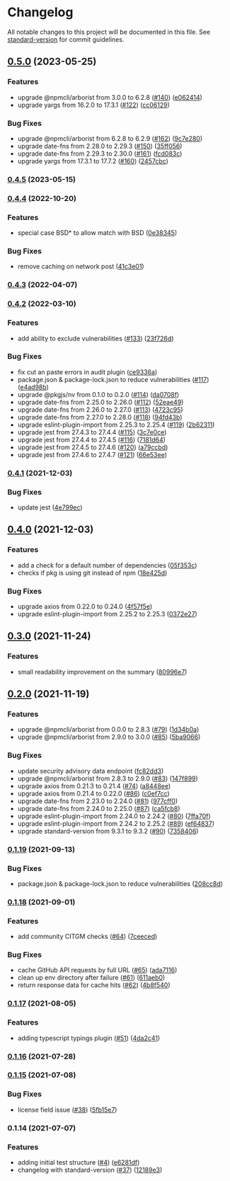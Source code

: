 # Changelog

All notable changes to this project will be documented in this file. See [standard-version](https://github.com/conventional-changelog/standard-version) for commit guidelines.

## [0.5.0](https://www.github.com/nodeshift/npcheck/compare/v0.4.5...v0.5.0) (2023-05-25)


### Features

* upgrade @npmcli/arborist from 3.0.0 to 6.2.8 ([#140](https://www.github.com/nodeshift/npcheck/issues/140)) ([e062414](https://www.github.com/nodeshift/npcheck/commit/e06241441b32147a41a2f8656bb1b31463ad4d5d))
* upgrade yargs from 16.2.0 to 17.3.1 ([#122](https://www.github.com/nodeshift/npcheck/issues/122)) ([cc06129](https://www.github.com/nodeshift/npcheck/commit/cc06129dd7b3e7adacfb3e70a5cd4c4b7e9b5bd1))


### Bug Fixes

* upgrade @npmcli/arborist from 6.2.8 to 6.2.9 ([#162](https://www.github.com/nodeshift/npcheck/issues/162)) ([9c7e280](https://www.github.com/nodeshift/npcheck/commit/9c7e2805e4198fb51b4b87a9048afa8b41448dd3))
* upgrade date-fns from 2.28.0 to 2.29.3 ([#150](https://www.github.com/nodeshift/npcheck/issues/150)) ([35ff056](https://www.github.com/nodeshift/npcheck/commit/35ff05662edae0301028ac1f6abc13596bec69f4))
* upgrade date-fns from 2.29.3 to 2.30.0 ([#161](https://www.github.com/nodeshift/npcheck/issues/161)) ([fcd083c](https://www.github.com/nodeshift/npcheck/commit/fcd083ccb16e3ab367c8e2c9019f4d1a23c44316))
* upgrade yargs from 17.3.1 to 17.7.2 ([#160](https://www.github.com/nodeshift/npcheck/issues/160)) ([2457cbc](https://www.github.com/nodeshift/npcheck/commit/2457cbc498ca673d5bd24d6597c02ebb668698ce))

### [0.4.5](https://github.com/nodeshift/npcheck/compare/v0.4.4...v0.4.5) (2023-05-15)

### [0.4.4](https://github.com/nodeshift/npcheck/compare/v0.4.3...v0.4.4) (2022-10-20)


### Features

* special case BSD* to allow match with BSD ([0e38345](https://github.com/nodeshift/npcheck/commit/0e38345260335973fc070249b76336a79a8b4718))


### Bug Fixes

* remove caching on network post ([41c3e01](https://github.com/nodeshift/npcheck/commit/41c3e018f720e210ee227ffc9a1e88fe16074d92))

### [0.4.3](https://github.com/nodeshift/npcheck/compare/v0.4.2...v0.4.3) (2022-04-07)

### [0.4.2](https://github.com/nodeshift/npcheck/compare/v0.4.1...v0.4.2) (2022-03-10)


### Features

* add ability to exclude vulnerabilities ([#133](https://github.com/nodeshift/npcheck/issues/133)) ([23f726d](https://github.com/nodeshift/npcheck/commit/23f726dd6dc0070c223ee836ce3b0d3fa412a2ed))


### Bug Fixes

* fix cut an paste errors in audit plugin ([ce9336a](https://github.com/nodeshift/npcheck/commit/ce9336a2f9d92df12ff27362cc92cd95d1b8a96a))
* package.json & package-lock.json to reduce vulnerabilities ([#117](https://github.com/nodeshift/npcheck/issues/117)) ([e4ad98b](https://github.com/nodeshift/npcheck/commit/e4ad98b61004421fccbcc480a501dd8bae1a1a83))
* upgrade @pkgjs/nv from 0.1.0 to 0.2.0 ([#114](https://github.com/nodeshift/npcheck/issues/114)) ([da0708f](https://github.com/nodeshift/npcheck/commit/da0708fbd29a4c9822994a9ba042ec6704c4172e))
* upgrade date-fns from 2.25.0 to 2.26.0 ([#112](https://github.com/nodeshift/npcheck/issues/112)) ([52eae49](https://github.com/nodeshift/npcheck/commit/52eae49e2691ca33f7412d0a85d79a928a29d963))
* upgrade date-fns from 2.26.0 to 2.27.0 ([#113](https://github.com/nodeshift/npcheck/issues/113)) ([4723c95](https://github.com/nodeshift/npcheck/commit/4723c95f29b713287ba31e4fd1dc174947347e29))
* upgrade date-fns from 2.27.0 to 2.28.0 ([#118](https://github.com/nodeshift/npcheck/issues/118)) ([94fd43b](https://github.com/nodeshift/npcheck/commit/94fd43bce838aeef639bf8c011a915c69f99e33c))
* upgrade eslint-plugin-import from 2.25.3 to 2.25.4 ([#119](https://github.com/nodeshift/npcheck/issues/119)) ([2b62311](https://github.com/nodeshift/npcheck/commit/2b62311fed798dd1a225fa6c9113b840e2b1eac1))
* upgrade jest from 27.4.3 to 27.4.4 ([#115](https://github.com/nodeshift/npcheck/issues/115)) ([3c7e0ce](https://github.com/nodeshift/npcheck/commit/3c7e0ce8108d6fcf3f15ee06ccc4dd0010b774f3))
* upgrade jest from 27.4.4 to 27.4.5 ([#116](https://github.com/nodeshift/npcheck/issues/116)) ([7181d64](https://github.com/nodeshift/npcheck/commit/7181d64017d98a8ae29d1a9b0289eec3c7b8d73f))
* upgrade jest from 27.4.5 to 27.4.6 ([#120](https://github.com/nodeshift/npcheck/issues/120)) ([a79ccbd](https://github.com/nodeshift/npcheck/commit/a79ccbdba339598cd72fa16c1535a642adf17519))
* upgrade jest from 27.4.6 to 27.4.7 ([#121](https://github.com/nodeshift/npcheck/issues/121)) ([66e53ee](https://github.com/nodeshift/npcheck/commit/66e53ee0d4183a811d309396a0e0fc41f93f8baf))

### [0.4.1](https://www.github.com/nodeshift/npcheck/compare/v0.4.0...v0.4.1) (2021-12-03)


### Bug Fixes

* update jest ([4e799ec](https://www.github.com/nodeshift/npcheck/commit/4e799ec1c096709b277e2e35331141fcefff027e))

## [0.4.0](https://www.github.com/nodeshift/npcheck/compare/v0.3.0...v0.4.0) (2021-12-03)


### Features

* add a check for a default number of dependencies ([05f353c](https://www.github.com/nodeshift/npcheck/commit/05f353c289a73742d9ef88ab71eff3a390e91a35))
* checks if pkg is using git instead of npm ([18e425d](https://www.github.com/nodeshift/npcheck/commit/18e425df4944c2202bd19fd7181ecad22b9bd08f))


### Bug Fixes

* upgrade axios from 0.22.0 to 0.24.0 ([4f57f5e](https://www.github.com/nodeshift/npcheck/commit/4f57f5ea9ff20e94819b8f2999df61c88697446d))
* upgrade eslint-plugin-import from 2.25.2 to 2.25.3 ([0372e27](https://www.github.com/nodeshift/npcheck/commit/0372e277b50859ad360f7745a228b54511e38372))

## [0.3.0](https://www.github.com/nodeshift/npcheck/compare/v0.2.0...v0.3.0) (2021-11-24)


### Features

* small readability improvement on the summary ([80996e7](https://www.github.com/nodeshift/npcheck/commit/80996e7b66f4bfd29308b314f9fe6caf7dcfe3bd))

## [0.2.0](https://www.github.com/nodeshift/npcheck/compare/v0.1.19...v0.2.0) (2021-11-19)


### Features

* upgrade @npmcli/arborist from 0.0.0 to 2.8.3 ([#79](https://www.github.com/nodeshift/npcheck/issues/79)) ([1d34b0a](https://www.github.com/nodeshift/npcheck/commit/1d34b0a80b56a8d7cc6cb6b0426bb53b7a2661a3))
* upgrade @npmcli/arborist from 2.9.0 to 3.0.0 ([#85](https://www.github.com/nodeshift/npcheck/issues/85)) ([5ba9066](https://www.github.com/nodeshift/npcheck/commit/5ba90662f7820a83dca01f51ee85d5b891169a7f))


### Bug Fixes

* update security advisory data endpoint ([fc82dd3](https://www.github.com/nodeshift/npcheck/commit/fc82dd3410db6d27876a28a36186872e666ed143))
* upgrade @npmcli/arborist from 2.8.3 to 2.9.0 ([#83](https://www.github.com/nodeshift/npcheck/issues/83)) ([147f899](https://www.github.com/nodeshift/npcheck/commit/147f899b18e77e03283abe5bbbfab9826d4a8e85))
* upgrade axios from 0.21.3 to 0.21.4 ([#74](https://www.github.com/nodeshift/npcheck/issues/74)) ([a8448ee](https://www.github.com/nodeshift/npcheck/commit/a8448eefd127b88b0f47e84038a3d3037f7f98c1))
* upgrade axios from 0.21.4 to 0.22.0 ([#86](https://www.github.com/nodeshift/npcheck/issues/86)) ([c0ef7cc](https://www.github.com/nodeshift/npcheck/commit/c0ef7cc3eaceea245690f71186e6cf6870bbab96))
* upgrade date-fns from 2.23.0 to 2.24.0 ([#81](https://www.github.com/nodeshift/npcheck/issues/81)) ([977cff0](https://www.github.com/nodeshift/npcheck/commit/977cff0b4cb7096d6e9942e8a7656fd3a421767e))
* upgrade date-fns from 2.24.0 to 2.25.0 ([#87](https://www.github.com/nodeshift/npcheck/issues/87)) ([ca5fcb8](https://www.github.com/nodeshift/npcheck/commit/ca5fcb8436dae2da5a4a9ffe38b016df1450ab0a))
* upgrade eslint-plugin-import from 2.24.0 to 2.24.2 ([#80](https://www.github.com/nodeshift/npcheck/issues/80)) ([7ffa70f](https://www.github.com/nodeshift/npcheck/commit/7ffa70f4136f8ad5a0b0a29a7173e7ac3a25718d))
* upgrade eslint-plugin-import from 2.24.2 to 2.25.2 ([#89](https://www.github.com/nodeshift/npcheck/issues/89)) ([ef64837](https://www.github.com/nodeshift/npcheck/commit/ef648370c5b6396e6d4b6af3087f0c4eca0ba8ce))
* upgrade standard-version from 9.3.1 to 9.3.2 ([#90](https://www.github.com/nodeshift/npcheck/issues/90)) ([7358406](https://www.github.com/nodeshift/npcheck/commit/7358406bbe5d8cedab043d8115e71d1c3d9b4b33))

### [0.1.19](https://github.com/nodeshift/npcheck/compare/v0.1.18...v0.1.19) (2021-09-13)


### Bug Fixes

* package.json & package-lock.json to reduce vulnerabilities ([208cc8d](https://github.com/nodeshift/npcheck/commit/208cc8d15b7776736f1a7a8d7a257a9fe5ceefba))

### [0.1.18](https://github.com/nodeshift/npcheck/compare/v0.1.17...v0.1.18) (2021-09-01)


### Features

* add community CITGM checks ([#64](https://github.com/nodeshift/npcheck/issues/64)) ([7ceeced](https://github.com/nodeshift/npcheck/commit/7ceeced4549ab2bc8bb455b52bea21b2ece7f436))


### Bug Fixes

* cache GitHub API requests by full URL ([#65](https://github.com/nodeshift/npcheck/issues/65)) ([ada7116](https://github.com/nodeshift/npcheck/commit/ada71160a746a0e0e541346931de6a73c4d7ee95))
* clean up env directory after failure ([#61](https://github.com/nodeshift/npcheck/issues/61)) ([611aeb0](https://github.com/nodeshift/npcheck/commit/611aeb055d3bedc3b5b5b7ac1a86275d913a903e))
* return response data for cache hits ([#62](https://github.com/nodeshift/npcheck/issues/62)) ([4b8f540](https://github.com/nodeshift/npcheck/commit/4b8f5404e8b57f68f1609d1283b45444542b99c4))

### [0.1.17](https://github.com/nodeshift/npcheck/compare/v0.1.16...v0.1.17) (2021-08-05)


### Features

* adding typescript typings plugin ([#51](https://github.com/nodeshift/npcheck/issues/51)) ([4da2c41](https://github.com/nodeshift/npcheck/commit/4da2c41fdbc8e5758ef341c1783d154bf6687136))

### [0.1.16](https://github.com/nodeshift/npcheck/compare/v0.1.15...v0.1.16) (2021-07-28)

### [0.1.15](https://github.com/nodeshift/npcheck/compare/v0.1.14...v0.1.15) (2021-07-08)


### Bug Fixes

* license field issue ([#38](https://github.com/nodeshift/npcheck/issues/38)) ([5fb15e7](https://github.com/nodeshift/npcheck/commit/5fb15e7cd40ee12f0686666ab6d142f9d52e63db))

### 0.1.14 (2021-07-07)


### Features

* adding initial test structure ([#4](https://github.com/nodeshift/npcheck/issues/4)) ([e6281df](https://github.com/nodeshift/npcheck/commit/e6281df6e803ced9c6d57460821af7d8a431480e))
* changelog with standard-version ([#37](https://github.com/nodeshift/npcheck/issues/37)) ([12189e3](https://github.com/nodeshift/npcheck/commit/12189e3a506f6028742877c84067df07b33101a2))
